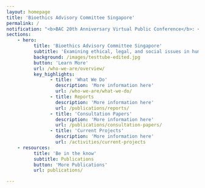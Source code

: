 ```yaml
---
layout: homepage
title: 'Bioethics Advisory Committee Singapore'
permalink: /
notification: "<b>BAC 20th Anniversary Virtual Public Conference</b>: <br/> To mark the 20th Anniversary of its establishment, and to celebrate the achievements and work accomplished for the last 20 years, the BAC will be holding its 20th Anniversary Virtual Public Conference from 17-18 June 2021. <a href="https://www.bacvirtualconference.com">Register now!</a>"
sections:
    - hero:
          title: 'Bioethics Advisory Committee Singapore'
          subtitle: 'Examining ethical, legal, and social issues in human biomedical research'
          background: /images/testtube-edited.jpg
          button: 'Learn More'
          url: /who-we-are/overview/
          key_highlights:
                - title: 'What We Do'
                  description: 'More information here'
                  url: /who-we-are/what-we-do/
                - title: Reports
                  description: 'More information here'
                  url: /publications/reports/
                - title: 'Consultation Papers'
                  description: 'More information here'
                  url: /publications/consultation-papers/
                - title: 'Current Projects'
                  description: 'More information here'
                  url: /activities/current-projects
    - resources:
          title: 'Be in the know'
          subtitle: Publications
          button: 'More Publications'
          url: publications/

---
```


